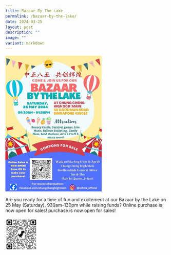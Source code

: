 ```yaml
---
title: Bazaar By The Lake
permalink: /bazaar-by-the-lake/
date: 2024-03-25
layout: post
description: ""
image: ""
variant: markdown
---
```

<img src="/images/Bazaar_by_the_lake.jpg" alt="Bazaar by the lake" style="width:300px"> 

Are you ready for a time of fun and excitement at our Bazaar by the Lake on 25 May (Saturday), 930am-130pm while raising funds? Online purchase is now open for sales! purchase is now open for sales!

<img src="/images/Bazaar_by_the_lake_QR.png" alt="Bazaar by the lake QR" style="width:100px; float: center;">